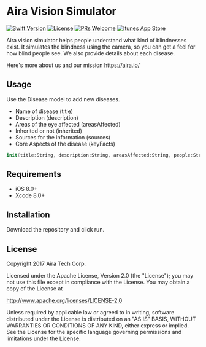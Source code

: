 # Aira Vision Simulator

[![Swift Version][swift-image]][swift-url]
[![License][license-image]][license-url]
[![PRs Welcome](https://img.shields.io/badge/PRs-welcome-brightgreen.svg)](http://makeapullrequest.com)
[![Itunes App Store](https://img.shields.io/itunes/v/1276859786.svg)](https://itunes.apple.com/us/app/aira-vision-sim/id1276859786?mt=8)

Aira vision simulator helps people understand what kind of blindnesses exist. It simulates the blindness using the camera, so you can get a feel for how blind people see. We also provide details about each disease.

Here's more about us and our mission https://aira.io/

## Usage

Use the Disease model to add new diseases.

* Name of disease (title)
* Description (description)
* Areas of the eye affected (areasAffected)
* Inherited or not (inherited)
* Sources for the information (sources)
* Core Aspects of the disease (keyFacts)

```swift
init(title:String, description:String, areasAffected:String, people:String, inherited:Bool, sources:String, keyFacts:String) {}
```


## Requirements

- iOS 8.0+
- Xcode 8.0+

## Installation

Download the repository and click run.

## License

Copyright 2017 Aira Tech Corp.

Licensed under the Apache License, Version 2.0 (the "License");
you may not use this file except in compliance with the License.
You may obtain a copy of the License at

http://www.apache.org/licenses/LICENSE-2.0

Unless required by applicable law or agreed to in writing, software
distributed under the License is distributed on an "AS IS" BASIS,
WITHOUT WARRANTIES OR CONDITIONS OF ANY KIND, either express or implied.
See the License for the specific language governing permissions and
limitations under the License.


[swift-image]:https://img.shields.io/badge/swift-3.0-orange.svg
[swift-url]: https://swift.org/
[license-image]: https://img.shields.io/badge/License-Apache%202.0-blue.svg
[license-url]: LICENSE
